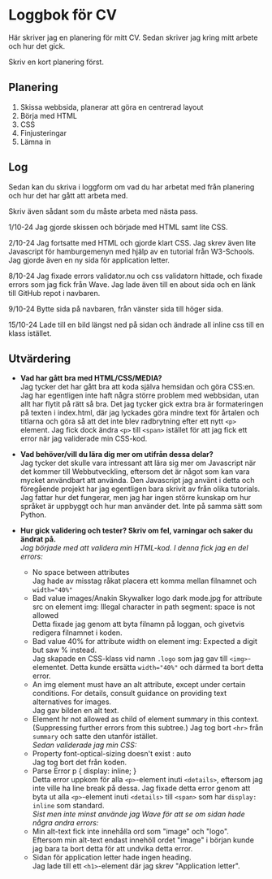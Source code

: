 # Loggbok för CV

Här skriver jag en planering för mitt CV.
Sedan skriver jag kring mitt arbete och hur det gick.

Skriv en kort planering först.

## Planering
1. Skissa webbsida, planerar att göra en centrerad layout
2. Börja med HTML
3. CSS
4. Finjusteringar
5. Lämna in

## Log

Sedan kan du skriva i loggform om vad du har arbetat med från planering och hur det har gått att arbeta med.

Skriv även sådant som du måste arbeta med nästa pass.

1/10-24
Jag gjorde skissen och började med HTML samt lite CSS.

2/10-24
Jag fortsatte med HTML och gjorde klart CSS. Jag skrev även lite Javascript för hamburgemenyn med hjälp av en tutorial från W3-Schools. Jag gjorde även en ny sida för application letter.

8/10-24
Jag fixade errors validator.nu och css validatorn hittade, och fixade errors som jag fick från Wave. Jag lade även till en about sida och en länk till GitHub repot i navbaren.

9/10-24
Bytte sida på navbaren, från vänster sida till höger sida.

15/10-24
Lade till en bild längst ned på sidan och ändrade all inline css till en klass istället.

## Utvärdering
* **Vad har gått bra med HTML/CSS/MEDIA?**<br>
Jag tycker det har gått bra att koda själva hemsidan och göra CSS:en. Jag har egentligen inte haft några större problem med webbsidan, utan allt har flytit på rätt så bra. Det jag tycker gick extra bra är formateringen på texten i index.html, där jag lyckades göra mindre text för årtalen och titlarna och göra så att det inte blev radbrytning efter ett nytt ```<p>``` element. Jag fick dock ändra ```<p>``` till ```<span>``` istället för att jag fick ett error när jag validerade min CSS-kod.

* **Vad behöver/vill du lära dig mer om utifrån dessa delar?**<br>
Jag tycker det skulle vara intressant att lära sig mer om Javascript när det kommer till Webbutveckling, eftersom det är något som kan vara mycket användbart att använda. Den Javascript jag använt i detta och föregående projekt har jag egentligen bara skrivit av från olika tutorials. Jag fattar hur det fungerar, men jag har ingen större kunskap om hur språket är uppbyggt och hur man använder det. Inte på samma sätt som Python.

* **Hur gick validering och tester? Skriv om fel, varningar och saker du ändrat på.**<br>
*Jag började med att validera min HTML-kod. I denna fick jag en del errors:*
    * No space between attributes<br>
    Jag hade av misstag råkat placera ett komma mellan filnamnet och ```width="40%"```
    *  Bad value images/Anakin Skywalker logo dark mode.jpg for attribute src on element img: Illegal character in path segment: space is not allowed<br>
    Detta fixade jag genom att byta filnamn på loggan, och givetvis redigera filnamnet i koden.
    * Bad value 40% for attribute width on element img: Expected a digit but saw % instead.<br>
    Jag skapade en CSS-klass vid namn ```.logo``` som jag gav till ```<img>```-elementet. Detta kunde ersätta ```width="40%"``` och därmed ta bort detta error.
    * An img element must have an alt attribute, except under certain conditions. For details, consult guidance on providing text alternatives for images.<br>
    Jag gav bilden en alt text.
    * Element hr not allowed as child of element summary in this context. (Suppressing further errors from this subtree.)
    Jag tog bort ```<hr>``` från ```summary``` och satte den utanför istället.<br><brS>
*Sedan validerade jag min CSS:*
    * Property font-optical-sizing doesn't exist : auto<br>
    Jag tog bort det från koden.
    * Parse Error p { display: inline; }<br>
    Detta error uppkom för alla ```<p>```-element inuti ```<details>```, eftersom jag inte ville ha line break på dessa. Jag fixade detta error genom att byta ut alla ```<p>```-element inuti ```<details>``` till ```<span>``` som har ```display: inline``` som standard.<br>
*Sist men inte minst använde jag Wave för att se om sidan hade några andra errors:*
    * Min alt-text fick inte innehålla ord som "image" och "logo".<br>
    Eftersom min alt-text endast innehöll ordet "image" i början kunde jag bara ta bort detta för att undvika detta error.
    * Sidan för application letter hade ingen heading.<br>
    Jag lade till ett ```<h1>```-element där jag skrev "Application letter".